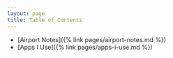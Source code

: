 ```yaml
---
layout: page
title: Table of Contents
---
```


- [Airport Notes]({% link pages/airport-notes.md %})
- [Apps I Use]({% link pages/apps-i-use.md %})